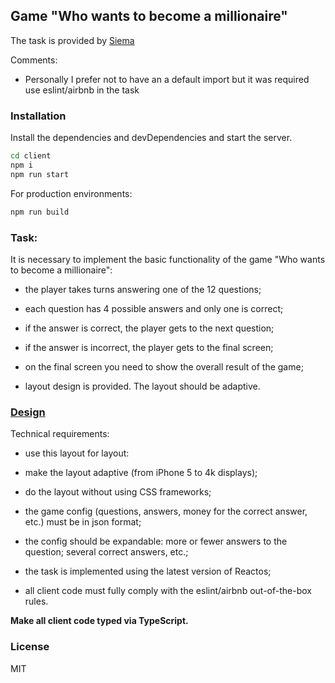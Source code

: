 ## Game "Who wants to become a millionaire"
The task is provided by [Siema](https://siema.com.ua/)

Comments:
- Personally I prefer not to have an a default import but it was required use eslint/airbnb in the task

### Installation
Install the dependencies and devDependencies and start the server.

```sh
cd client
npm i
npm run start
```

For production environments:

```sh
npm run build
```

### Task:

It is necessary to implement the basic functionality of the game "Who wants to become a millionaire":

- the player takes turns answering one of the 12 questions;

- each question has 4 possible answers and only one is correct;

- if the answer is correct, the player gets to the next question;

- if the answer is incorrect, the player gets to the final screen;

- on the final screen you need to show the overall result of the game;

- layout design is provided. The layout should be adaptive.

### [**Design**](https://www.figma.com/file/ZYdlTGtyDWE6Df3SMZ5NaW/Front-end-test)

Technical requirements:

- use this layout for layout:

- make the layout adaptive (from iPhone 5 to 4k displays);

- do the layout without using CSS frameworks;

- the game config (questions, answers, money for the correct answer, etc.) must be in json format;

- the config should be expandable: more or fewer answers to the question; several correct answers, etc.;
- the task is implemented using the latest version of Reactos;

- all client code must fully comply with the eslint/airbnb out-of-the-box rules.

**__Make all client code typed via TypeScript.__**

### License

MIT

